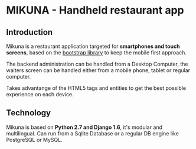 # MIKUNA - Handheld restaurant app

## Introduction
Mikuna is a restaurant application targeted for **smartphones and touch screens**,
based on the [bootstrap library](http://getbootstrap.com/) to keep the mobile first approach.

The backend administration can be handled from a Desktop Computer, the waiters
screen can be handled either from a mobile phone, tablet or regular computer.

Takes advantange of the HTML5 tags and entities to get the best possible
experience on each device.

## Technology

Mikuna is based on **Python 2.7 and Django 1.6**, it's modular and multilingual. 
Can run from a Sqlite Database or a regular DB engine like PostgreSQL or MySQL.


